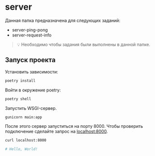 # server

Данная папка предназначена для следующих заданий:
- server-ping-pong
- server-request-info

> 💡 Необходимо чтобы задания были выполнены в данной папке.

## Запуск проекта

Установить зависимости:

```bash
poetry install
```

Войти в окружение poetry:

```bash
poetry shell
```

Запустить WSGI-сервер.

```bash
gunicorn main:app
```

После этого сервер запуститься на порту 8000. Чтобы проверить подключение сделайте запрос на [localhost:8000](http://localhost:8000).

```bash
curl localhost:8000

# Hello, World!
```
